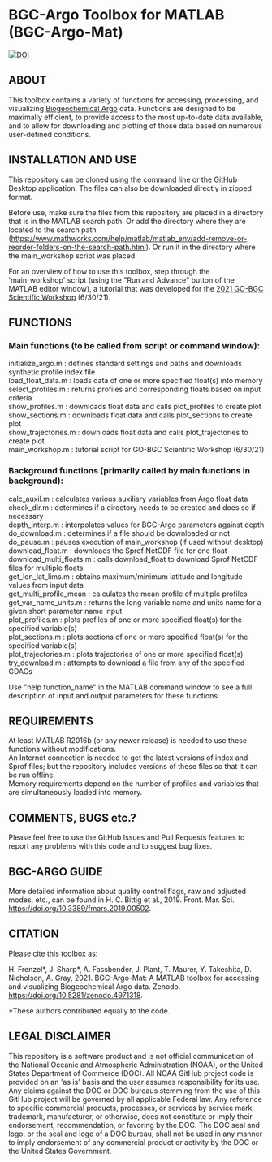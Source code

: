 # BGC-Argo Toolbox for MATLAB (BGC-Argo-Mat)
[![DOI](https://zenodo.org/badge/DOI/10.5281/zenodo.4971319.svg)](https://doi.org/10.5281/zenodo.4971319)

## ABOUT

This toolbox contains a variety of functions for accessing, processing, and visualizing [Biogeochemical Argo](https://biogeochemical-argo.org) data. Functions are designed to be maximally efficient, to provide access to the most up-to-date data available, and to allow for downloading and plotting of those data based on numerous user-defined conditions.

## INSTALLATION AND USE

This repository can be cloned using the command line or the GitHub Desktop application. The files can also be downloaded directly in zipped format.

Before use, make sure the files from this repository are placed in a directory that is in the MATLAB search path. Or add the directory where they are located to the search path (https://www.mathworks.com/help/matlab/matlab_env/add-remove-or-reorder-folders-on-the-search-path.html). Or run it in the directory where the main_workshop script was placed.

For an overview of how to use this toolbox, step through the 'main_workshop' script (using the "Run and Advance" button of the MATLAB editor window), a tutorial that was developed for the [2021 GO-BGC Scientific Workshop](https://www.us-ocb.org/joint-gobgc-workshop/) (6/30/21).

## FUNCTIONS

### Main functions (to be called from script or command window):

initialize_argo.m        : defines standard settings and paths and downloads synthetic profile index file<br/>
load_float_data.m        : loads data of one or more specified float(s) into memory<br/>
select_profiles.m        : returns profiles and corresponding floats based on input criteria<br/>
show_profiles.m          : downloads float data and calls plot_profiles to create plot<br/>
show_sections.m          : downloads float data and calls plot_sections to create plot<br/>
show_trajectories.m      : downloads float data and calls plot_trajectories to create plot<br/>
main_workshop.m          : tutorial script for GO-BGC Scientific Workshop (6/30/21)<br/>

### Background functions (primarily called by main functions in background):
calc_auxil.m             : calculates various auxiliary variables from Argo float data<br/>
check_dir.m              : determines if a directory needs to be created and does so if necessary<br/>
depth_interp.m           : interpolates values for BGC-Argo parameters against depth<br/>
do_download.m            : determines if a file should be downloaded or not<br/>
do_pause.m               : pauses execution of main_workshop (if used without desktop)<br/>
download_float.m         : downloads the Sprof NetCDF file for one float<br/>
download_multi_floats.m  : calls download_float to download Sprof NetCDF files for multiple floats<br/>
get_lon_lat_lims.m       : obtains maximum/minimum latitude and longitude values from input data<br/>
get_multi_profile_mean   : calculates the mean profile of multiple profiles<br/>
get_var_name_units.m     : returns the long variable name and units name for a given short parameter name input<br/>
plot_profiles.m          : plots profiles of one or more specified float(s) for the specified variable(s)<br/>
plot_sections.m          : plots sections of one or more specified float(s) for the specified variable(s)<br/>
plot_trajectories.m      : plots trajectories of one or more specified float(s)<br/>
try_download.m           : attempts to download a file from any of the specified GDACs<br/>

Use "help function_name" in the MATLAB command window to see a full description of input and output parameters for these functions.

## REQUIREMENTS
At least MATLAB R2016b (or any newer release) is needed to use these functions without modifications.<br/>
An Internet connection is needed to get the latest versions of index and Sprof files; but the repository includes versions of these files so that it can be run offline.<br/>
Memory requirements depend on the number of profiles and variables that are simultaneously loaded into memory.

## COMMENTS, BUGS etc.?
Please feel free to use the GitHub Issues and Pull Requests features to report any problems with this code and to suggest bug fixes.

## BGC-ARGO GUIDE
More detailed information about quality control flags, raw and adjusted modes, etc., can be found in
H. C. Bittig et al., 2019. Front. Mar. Sci. https://doi.org/10.3389/fmars.2019.00502.

## CITATION

Please cite this toolbox as:

H. Frenzel*, J. Sharp*, A. Fassbender, J. Plant, T. Maurer, Y. Takeshita, D. Nicholson, A. Gray, 2021. BGC-Argo-Mat: A MATLAB toolbox for accessing and visualizing Biogeochemical Argo data. Zenodo. https://doi.org/10.5281/zenodo.4971318.

*These authors contributed equally to the code.

## LEGAL DISCLAIMER

This repository is a software product and is not official communication of the National Oceanic and Atmospheric Administration (NOAA), or the United States Department of Commerce (DOC). All NOAA GitHub project code is provided on an 'as is' basis and the user assumes responsibility for its use. Any claims against the DOC or DOC bureaus stemming from the use of this GitHub project will be governed by all applicable Federal law. Any reference to specific commercial products, processes, or services by service mark, trademark, manufacturer, or otherwise, does not constitute or imply their endorsement, recommendation, or favoring by the DOC. The DOC seal and logo, or the seal and logo of a DOC bureau, shall not be used in any manner to imply endorsement of any commercial product or activity by the DOC or the United States Government.
